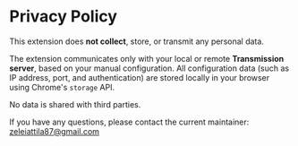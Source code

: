 # Privacy Policy

This extension does **not collect**, store, or transmit any personal data.

The extension communicates only with your local or remote **Transmission server**, based on your manual configuration. All configuration data (such as IP address, port, and authentication) are stored locally in your browser using Chrome's `storage` API.

No data is shared with third parties.

If you have any questions, please contact the current maintainer: [zeleiattila87@gmail.com](mailto:zeleiattila87@gmail.com)

